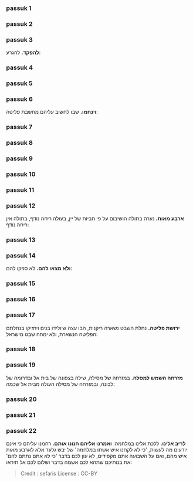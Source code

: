 
### passuk 1

### passuk 2

### passuk 3
<b>להפקד.</b> להגרע:

### passuk 4

### passuk 5

### passuk 6
<b>וינחמו.</b> שבו לחשוב עליהם מחשבת פליטה:

### passuk 7

### passuk 8

### passuk 9

### passuk 10

### passuk 11

### passuk 12
<b>ארבע מאות.</b> נערה בתולה הושיבום על פי חביות של יין, בעולה ריחה נודף, בתולה אין ריחה נודף:

### passuk 13

### passuk 14
<b>ולא מצאו להם.</b> לא ספקו להם:

### passuk 15

### passuk 16

### passuk 17
<b>ירושת פליטה.</b> נחלת השבט נשארה ריקנית, הבו עצה שיולידו בנים ויחזיקו בנחלתם הפליטה הנשארת, ולא ימחה שבט מישראל:

### passuk 18

### passuk 19
<b>מזרחה השמש למסלה.</b> במזרחה של מסילה, שילה בצפונה של בית אל ובדרומה של לבונה, ובמזרחה של מסילה העולה מבית אל שכמה:

### passuk 20

### passuk 21

### passuk 22
<b>לריב אלינו.</b> ללכת אלינו במלחמה:
<b>ואמרנו אליהם חנונו אותם.</b> רחמנו עליהם כי אינם יודעים מה לעשות, 'כי לא לקחנו איש אשתו במלחמה' של יבש גלעד אלא לארבע מאות איש מהם, ואם על השבועה אתם מקפידים, לא עון לכם בדבר 'כי לא אתם נתתם להם' את בנותיכם שתהא לכם אשמה בדבר ושלום לכם אל תיראו:

>Credit : sefaris
>License : CC-BY